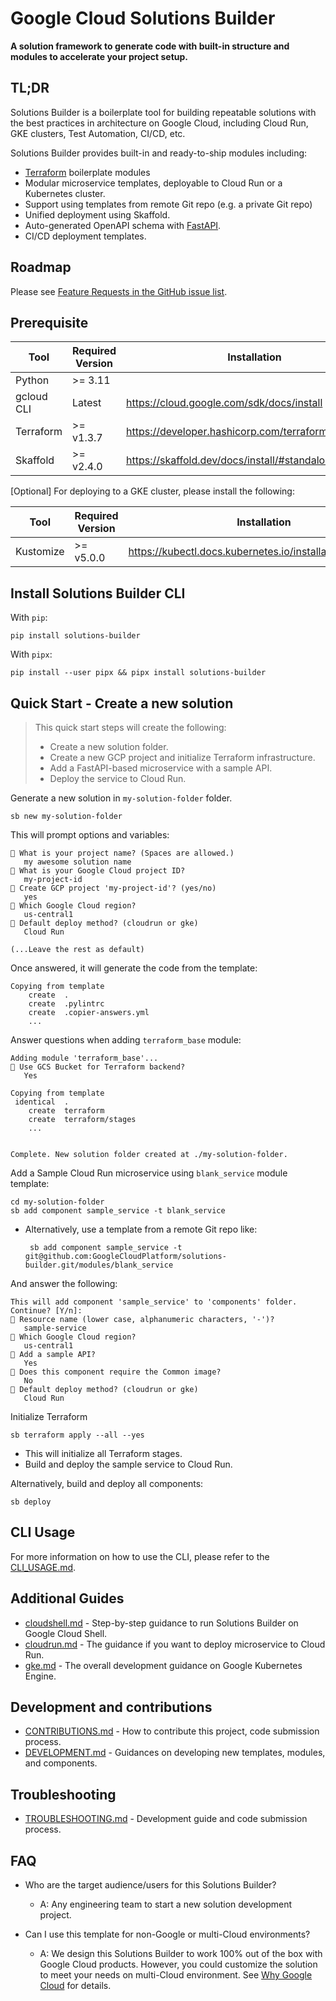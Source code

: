 # Google Cloud Solutions Builder

**A solution framework to generate code with built-in structure and modules
to accelerate your project setup.**

## TL;DR

Solutions Builder is a boilerplate tool for building repeatable solutions with the
best practices in architecture on Google Cloud, including Cloud Run, GKE clusters,
Test Automation, CI/CD, etc.

Solutions Builder provides built-in and ready-to-ship modules including:

- [Terraform](https://www.terraform.io/) boilerplate modules
- Modular microservice templates, deployable to Cloud Run or a Kubernetes cluster.
- Support using templates from remote Git repo (e.g. a private Git repo)
- Unified deployment using Skaffold.
- Auto-generated OpenAPI schema with [FastAPI](https://fastapi.tiangolo.com/).
- CI/CD deployment templates.

## Roadmap

Please see [Feature Requests in the GitHub issue list](https://github.com/GoogleCloudPlatform/solutions-builder/issues?q=is%3Aopen+is%3Aissue+label%3A%22feature+request%22).

## Prerequisite

| Tool       | Required Version | Installation                                         |
| ---------- | ---------------- | ---------------------------------------------------- |
| Python     | &gt;= 3.11       |                                                      |
| gcloud CLI | Latest           | https://cloud.google.com/sdk/docs/install            |
| Terraform  | &gt;= v1.3.7     | https://developer.hashicorp.com/terraform/downloads  |
| Skaffold   | &gt;= v2.4.0     | https://skaffold.dev/docs/install/#standalone-binary |

[Optional] For deploying to a GKE cluster, please install the following:

| Tool      | Required Version | Installation                                               |
| --------- | ---------------- | ---------------------------------------------------------- |
| Kustomize | &gt;= v5.0.0     | https://kubectl.docs.kubernetes.io/installation/kustomize/ |

## Install Solutions Builder CLI

With `pip`:

```
pip install solutions-builder
```

With `pipx`:

```
pip install --user pipx && pipx install solutions-builder
```

## Quick Start - Create a new solution

> This quick start steps will create the following:
>
> - Create a new solution folder.
> - Create a new GCP project and initialize Terraform infrastructure.
> - Add a FastAPI-based microservice with a sample API.
> - Deploy the service to Cloud Run.

Generate a new solution in `my-solution-folder` folder.

```
sb new my-solution-folder
```

This will prompt options and variables:

```
🎤 What is your project name? (Spaces are allowed.)
   my awesome solution name
🎤 What is your Google Cloud project ID?
   my-project-id
🎤 Create GCP project 'my-project-id'? (yes/no)
   yes
🎤 Which Google Cloud region?
   us-central1
🎤 Default deploy method? (cloudrun or gke)
   Cloud Run

(...Leave the rest as default)
```

Once answered, it will generate the code from the template:

```
Copying from template
    create  .
    create  .pylintrc
    create  .copier-answers.yml
    ...
```

Answer questions when adding `terraform_base` module:

```
Adding module 'terraform_base'...
🎤 Use GCS Bucket for Terraform backend?
   Yes

Copying from template
 identical  .
    create  terraform
    create  terraform/stages
    ...


Complete. New solution folder created at ./my-solution-folder.
```

Add a Sample Cloud Run microservice using `blank_service` module template:

```
cd my-solution-folder
sb add component sample_service -t blank_service
```

- Alternatively, use a template from a remote Git repo like:
  ```
   sb add component sample_service -t git@github.com:GoogleCloudPlatform/solutions-builder.git/modules/blank_service
  ```

And answer the following:

```
This will add component 'sample_service' to 'components' folder. Continue? [Y/n]:
🎤 Resource name (lower case, alphanumeric characters, '-')?
   sample-service
🎤 Which Google Cloud region?
   us-central1
🎤 Add a sample API?
   Yes
🎤 Does this component require the Common image?
   No
🎤 Default deploy method? (cloudrun or gke)
   Cloud Run
```

Initialize Terraform

```
sb terraform apply --all --yes
```

- This will initialize all Terraform stages.
- Build and deploy the sample service to Cloud Run.

Alternatively, build and deploy all components:

```
sb deploy
```

## CLI Usage

For more information on how to use the CLI, please refer to the [CLI_USAGE.md](docs/CLI_USAGE.md).

## Additional Guides

- [cloudshell.md](docs/guides/cloudshell.md) - Step-by-step guidance to run Solutions Builder on Google Cloud Shell.
- [cloudrun.md](docs/guides/cloudrun.md) - The guidance if you want to deploy microservice to Cloud Run.
- [gke.md](docs/guides/gke.md) - The overall development guidance on Google Kubernetes Engine.

## Development and contributions

- [CONTRIBUTIONS.md](CONTRIBUTIONS.md) - How to contribute this project, code submission process.
- [DEVELOPMENT.md](docs/DEVELOPMENT.md) - Guidances on developing new templates, modules, and components.

## Troubleshooting

- [TROUBLESHOOTING.md](docs/TROUBLESHOOTING.md) - Development guide and code submission process.

## FAQ

- Who are the target audience/users for this Solutions Builder?

  - A: Any engineering team to start a new solution development project.

- Can I use this template for non-Google or multi-Cloud environments?
  - A: We design this Solutions Builder to work 100% out of the box with Google Cloud products. However, you could customize the solution to meet your needs on multi-Cloud environment. See [Why Google Cloud](https://cloud.google.com/why-google-cloud) for details.
